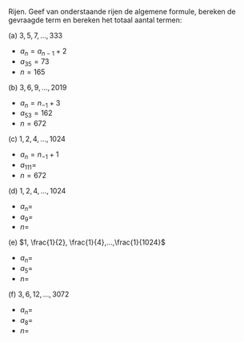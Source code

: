 Rijen. Geef van onderstaande rijen de algemene formule, bereken de  
gevraagde term en bereken het totaal aantal termen:

(a) $3,5,7,...,333$
 - $a_{n} = a_{n-1} +2$
 - $a_{35} = 73$
 - $n = 165$
 
(b) $3,6,9,...,2019$
 -	$a_{n} = n_{-1} +3$
 -	$a_{53} =162$
 -	$n = 672$

(c) $1,2,4,...,1024$
-	$a_{n} =n_{-1} +1$
-	$a_{111} =$
-	$n = 672$

(d) $1,2,4,...,1024$
-	$a_n =$
-	$a_9 =$
-	$n =$

(e) $1, \frac{1}{2}, \frac{1}{4},...,\frac{1}{1024}$
-	$a_n =$
-	$a_5 =$
-	$n =$

(f) $3,6,12,...,3072$
-	$a_n =$
-	$a_8 =$
-	$n =$